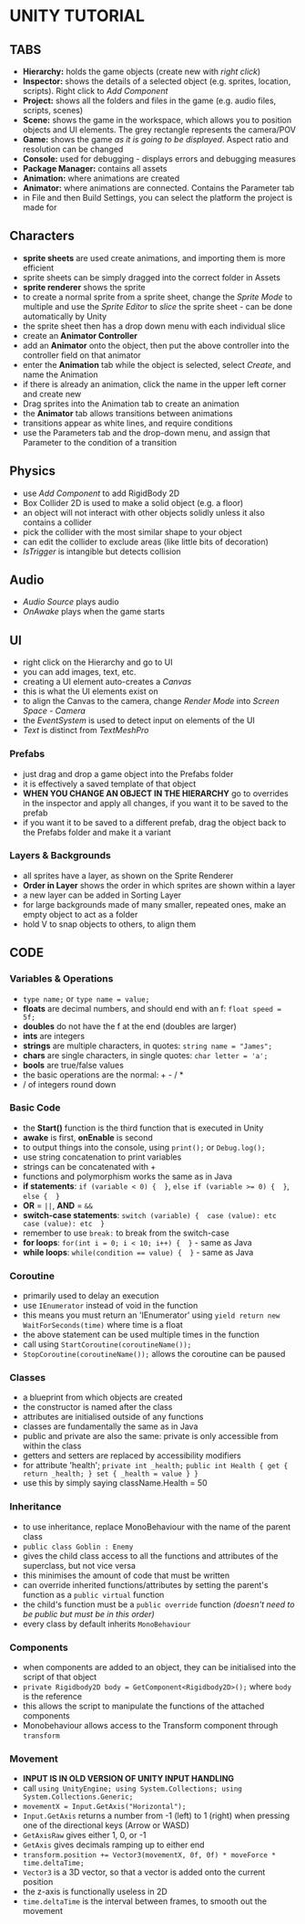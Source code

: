 # UNITY TUTORIAL
## TABS
- **Hierarchy:** holds the game objects (create new with *right click*)
- **Inspector:** shows the details of a selected object (e.g. sprites, location, scripts). Right click to *Add Component*
- **Project:** shows all the folders and files in the game (e.g. audio files, scripts, scenes)
- **Scene:** shows the game in the workspace, which allows you to position objects and UI elements. The grey rectangle represents the camera/POV
- **Game:** shows the game *as it is going to be displayed*. Aspect ratio and resolution can be changed
- **Console:** used for debugging - displays errors and debugging measures
- **Package Manager:** contains all assets
- **Animation:** where animations are created
- **Animator:** where animations are connected. Contains the Parameter tab
- in File and then Build Settings, you can select the platform the project is made for

## Characters
- **sprite sheets** are used create animations, and importing them is more efficient
- sprite sheets can be simply dragged into the correct folder in Assets
- **sprite renderer** shows the sprite
- to create a normal sprite from a sprite sheet, change the *Sprite Mode* to multiple and use the *Sprite Editor* to *slice* the sprite sheet - can be done automatically by Unity
- the sprite sheet then has a drop down menu with each individual slice
- create an **Animator Controller**
- add an **Animator** onto the object, then put the above controller into the controller field on that animator
- enter the **Animation** tab while the object is selected, select *Create*, and name the Animation
- if there is already an animation, click the name in the upper left corner and create new
- Drag sprites into the Animation tab to create an animation
- the **Animator** tab allows transitions between animations
- transitions appear as white lines, and require conditions
- use the Parameters tab and the drop-down menu, and assign that Parameter to the condition of a transition

## Physics
- use *Add Component* to add RigidBody 2D
- Box Collider 2D is used to make a solid object (e.g. a floor)
- an object will not interact with other objects solidly unless it also contains a collider
- pick the collider with the most similar shape to your object
- can edit the collider to exclude areas (like little bits of decoration)
- *IsTrigger* is intangible but detects collision

## Audio
- *Audio Source* plays audio
- *OnAwake* plays when the game starts

 ## UI
 - right click on the Hierarchy and go to UI
 - you can add images, text, etc.
 - creating a UI element auto-creates a *Canvas*
 - this is what the UI elements exist on
 - to align the Canvas to the camera, change *Render Mode* into *Screen Space - Camera*
 - the *EventSystem* is used to detect input on elements of the UI
 - *Text* is distinct from *TextMeshPro*

### Prefabs
- just drag and drop a game object into the Prefabs folder
- it is effectively a saved template of that object
- **WHEN YOU CHANGE AN OBJECT IN THE HIERARCHY** go to overrides in the inspector and apply all changes, if you want it to be saved to the prefab
- if you want it to be saved to a different prefab, drag the object back to the Prefabs folder and make it a variant

### Layers & Backgrounds
- all sprites have a layer, as shown on the Sprite Renderer
- **Order in Layer** shows the order in which sprites are shown within a layer
- a new layer can be added in Sorting Layer
- for large backgrounds made of many smaller, repeated ones, make an empty object to act as a folder
- hold V to snap objects to others, to align them

## CODE
### Variables & Operations
- `type name;` or `type name = value;`
- **floats** are decimal numbers, and should end with an f: `float speed = 5f;`
- **doubles** do not have the f at the end (doubles are larger)
- **ints** are integers
- **strings** are multiple characters, in quotes: `string name = "James";`
- **chars** are single characters, in single quotes: `char letter = 'a';`
- **bools** are true/false values
- the basic operations are the normal: + - / *
- / of integers round down

### Basic Code
- the **Start()** function is the third function that is executed in Unity
- **awake** is first, **onEnable** is second
- to output things into the console, using `print();` or `Debug.log();`
- use string concatenation to print variables
- strings can be concatenated with +
- functions and polymorphism works the same as in Java
- **if statements**: `if (variable < 0) {  }`, `else if (variable >= 0) {  }`, `else {  }`
- **OR** = `||`, **AND** = `&&`
- **switch-case statements**: `switch (variable) {  case (value): etc case (value): etc  }`
- remember to use `break:` to break from the switch-case
- **for loops**: `for(int i = 0; i < 10; i++) {  }` - same as Java
- **while loops**: `while(condition == value) {  }` - same as Java

### Coroutine
- primarily used to delay an execution
- use `IEnumerator` instead of void in the function
- this means you must return an 'IEnumerator' using `yield return new WaitForSeconds(time)` where time is a float
- the above statement can be used multiple times in the function
- call using `StartCoroutine(coroutineName());`
- `StopCoroutine(coroutineName());` allows the coroutine can be paused

### Classes
- a blueprint from which objects are created
- the constructor is named after the class
- attributes are initialised outside of any functions
- classes are fundamentally the same as in Java
- public and private are also the same: private is only accessible from within the class
- getters and setters are replaced by accessibility modifiers
- for attribute 'health';
     `private int _health;`
     `public int Health { get { return _health; } set { _health = value } }`
- use this by simply saying className.Health = 50

### Inheritance
- to use inheritance, replace MonoBehaviour with the name of the parent class
- `public class Goblin : Enemy`
- gives the child class access to all the functions and attributes of the superclass, but not vice versa
- this minimises the amount of code that must be written
- can override inherited functions/attributes by setting the parent's function as a `public virtual` function
- the child's function must be a `public override` function _(doesn't need to be public but must be in this order)_
- every class by default inherits `MonoBehaviour`

### Components
- when components are added to an object, they can be initialised into the script of that object
- `private Rigidbody2D body = GetComponent<Rigidbody2D>();` where `body` is the reference
- this allows the script to manipulate the functions of the attached components
- Monobehaviour allows access to the Transform component through `transform`



### Movement
- **INPUT IS IN OLD VERSION OF UNITY INPUT HANDLING**
- call `using UnityEngine; using System.Collections; using System.Collections.Generic;`
- `movementX = Input.GetAxis("Horizontal");`
- `Input.GetAxis` returns a number from -1 (left) to 1 (right) when pressing one of the directional keys (Arrow or WASD)
- `GetAxisRaw` gives either 1, 0, or -1
- `GetAxis` gives decimals ramping up to either end
- `transform.position += Vector3(movementX, 0f, 0f) * moveForce * time.deltaTime;`
- `Vector3` is a 3D vector, so that a vector is added onto the current position
- the z-axis is functionally useless in 2D
- `time.deltaTime` is the interval between frames, to smooth out the movement

